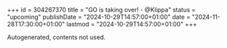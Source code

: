 +++
id = 304267370
title = "GO is taking over! - @Klippa"
status = "upcoming"
publishDate = "2024-10-29T14:57:00+01:00"
date = "2024-11-28T17:30:00+01:00"
lastmod = "2024-10-29T14:57:00+01:00"
+++

Autogenerated, contents not used.
